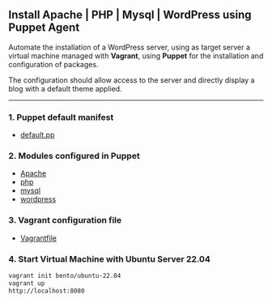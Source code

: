 ## Install Apache | PHP | Mysql | WordPress using Puppet Agent

Automate the installation of a WordPress server, using as target server a virtual machine managed with **Vagrant**, using **Puppet** for the installation and configuration of packages.

The configuration should allow access to the server and directly display a blog with a default theme applied.

---

### 1. Puppet default manifest
   - [default.pp](manifests/default.pp)

### 2. Modules configured in Puppet
   - [Apache](modules/apache/manifests/init.pp)
   - [php](modules/php/manifests/init.pp)
   - [mysql](modules/mysql/manifests/init.pp)
   - [wordpress](modules/wordpress/manifests/init.pp)

### 3. Vagrant configuration file
   - [Vagrantfile](Vagrantfile)

### 4. Start Virtual Machine with Ubuntu Server 22.04
```sh
vagrant init bento/ubuntu-22.04
vagrant up
http://localhost:8080
```
